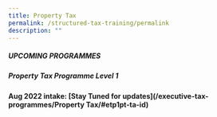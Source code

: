```yaml
---
title: Property Tax
permalink: /structured-tax-training/permalink
description: ""
---
```

##### **UPCOMING PROGRAMMES**


##### **Property Tax Programme Level 1**

**Aug 2022 intake: [Stay Tuned for updates\](/executive-tax-programmes/Property Tax/#etp1pt-ta-id)**